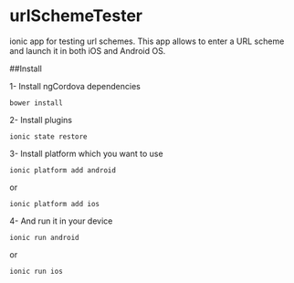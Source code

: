 # urlSchemeTester
ionic app for testing url schemes. This app allows to enter a URL scheme and launch it in both iOS and Android OS.


##Install

1- Install ngCordova dependencies

```
bower install
````

2- Install plugins 

```
ionic state restore
```

3- Install platform which you want to use

```
ionic platform add android
```
or
```
ionic platform add ios
```

4- And run it in your device

```
ionic run android
```

or 
``` 
ionic run ios
```

